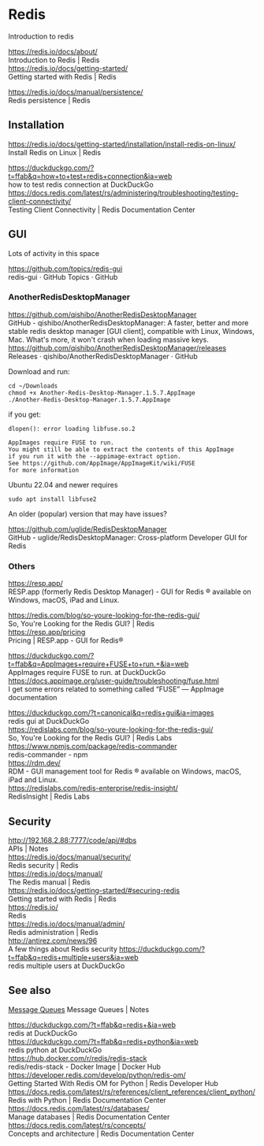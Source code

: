 # Redis

Introduction to redis 

https://redis.io/docs/about/  
Introduction to Redis | Redis  
https://redis.io/docs/getting-started/  
Getting started with Redis | Redis  


https://redis.io/docs/manual/persistence/  
Redis persistence | Redis  


## Installation

https://redis.io/docs/getting-started/installation/install-redis-on-linux/  
Install Redis on Linux | Redis  


https://duckduckgo.com/?t=ffab&q=how+to+test+redis+connection&ia=web  
how to test redis connection at DuckDuckGo  
https://docs.redis.com/latest/rs/administering/troubleshooting/testing-client-connectivity/  
Testing Client Connectivity | Redis Documentation Center  


## GUI

Lots of activity in this space

https://github.com/topics/redis-gui  
redis-gui · GitHub Topics · GitHub  


### AnotherRedisDesktopManager  


https://github.com/qishibo/AnotherRedisDesktopManager  
GitHub - qishibo/AnotherRedisDesktopManager: A faster, better and more stable redis desktop manager [GUI client], compatible with Linux, Windows, Mac. What's more, it won't crash when loading massive keys.  
https://github.com/qishibo/AnotherRedisDesktopManager/releases  
Releases · qishibo/AnotherRedisDesktopManager · GitHub  

Download and run:

```
cd ~/Downloads
chmod +x Another-Redis-Desktop-Manager.1.5.7.AppImage 
./Another-Redis-Desktop-Manager.1.5.7.AppImage 
```


if you get: 

```
dlopen(): error loading libfuse.so.2

AppImages require FUSE to run. 
You might still be able to extract the contents of this AppImage 
if you run it with the --appimage-extract option. 
See https://github.com/AppImage/AppImageKit/wiki/FUSE 
for more information

```

Ubuntu 22.04 and newer requires

```
sudo apt install libfuse2
```


An older (popular) version that may have issues?

https://github.com/uglide/RedisDesktopManager  
GitHub - uglide/RedisDesktopManager: Cross-platform Developer GUI for Redis  


### Others

https://resp.app/  
RESP.app (formerly Redis Desktop Manager) - GUI for Redis ® available on Windows, macOS, iPad and Linux.  


https://redis.com/blog/so-youre-looking-for-the-redis-gui/  
So, You're Looking for the Redis GUI? | Redis  
https://resp.app/pricing  
Pricing | RESP.app - GUI for Redis®  

https://duckduckgo.com/?t=ffab&q=AppImages+require+FUSE+to+run.+&ia=web  
AppImages require FUSE to run. at DuckDuckGo  
https://docs.appimage.org/user-guide/troubleshooting/fuse.html  
I get some errors related to something called “FUSE” — AppImage documentation  


https://duckduckgo.com/?t=canonical&q=redis+gui&ia=images  
redis gui at DuckDuckGo  
https://redislabs.com/blog/so-youre-looking-for-the-redis-gui/  
So, You're Looking for the Redis GUI? | Redis Labs  
https://www.npmjs.com/package/redis-commander  
redis-commander - npm  
https://rdm.dev/  
RDM - GUI management tool for Redis ® available on Windows, macOS, iPad and Linux.  
https://redislabs.com/redis-enterprise/redis-insight/  
RedisInsight | Redis Labs  


## Security


http://192.168.2.88:7777/code/api/#dbs  
APIs | Notes  
https://redis.io/docs/manual/security/  
Redis security | Redis  
https://redis.io/docs/manual/  
The Redis manual | Redis  
https://redis.io/docs/getting-started/#securing-redis  
Getting started with Redis | Redis  
https://redis.io/  
Redis  
https://redis.io/docs/manual/admin/  
Redis administration | Redis  
http://antirez.com/news/96  
A few things about Redis security 
https://duckduckgo.com/?t=ffab&q=redis+multiple+users&ia=web  
redis multiple users at DuckDuckGo  

## See also

[Message Queues](/code/api/message-queue.md)
Message Queues | Notes  

https://duckduckgo.com/?t=ffab&q=redis+&ia=web  
redis at DuckDuckGo  
https://duckduckgo.com/?t=ffab&q=redis+python&ia=web  
redis python at DuckDuckGo  
https://hub.docker.com/r/redis/redis-stack  
redis/redis-stack - Docker Image | Docker Hub  
https://developer.redis.com/develop/python/redis-om/  
Getting Started With Redis OM for Python | Redis Developer Hub  
https://docs.redis.com/latest/rs/references/client_references/client_python/  
Redis with Python | Redis Documentation Center  
https://docs.redis.com/latest/rs/databases/  
Manage databases | Redis Documentation Center  
https://docs.redis.com/latest/rs/concepts/  
Concepts and architecture | Redis Documentation Center  
